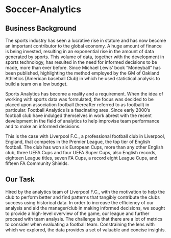 # Soccer-Analytics

## Business Background
The sports industry has seen a lucrative rise in stature and has now become an important contributor to the global economy. A huge amount of finance is being invested, resulting in an exponential rise in the amount of data generated by sports. This volume of data, together with the development in sports technology, has resulted in the need for informed decisions to be made, more than ever before. Since Michael Lewis’ book “Moneyball” has been published, highlighting the method employed by the GM of Oakland Athletics (American baseball Club) in which he used statistical analysis to build a team on a low budget.

Sports Analytics has become a reality and a requirement. When the idea of working with sports data was formulated, the focus was decided to be placed upon association football (hereafter referred to as football) in particular. Football Analytics is a fascinating area. Since early 2000’s football club have indulged themselves in work abrest with the recent development in the field of analytics to help improvise team performance and to make an informed decisions.

This is the case with Liverpool F.C., a professional football club in Liverpool, England, that competes in the Premier League, the top tier of English football. The club has won six European Cups, more than any other English club, three UEFA Cups and four UEFA Super Cups, also English records, eighteen League titles, seven FA Cups, a record eight League Cups, and fifteen FA Community Shields.

## Our Task
Hired by the analytics team of Liverpool F.C., with the motivation to help the club to perform better and find patterns that tangibly contribute the clubs success using historical data. In order to increase the efficiency of our analysis and aid the manager/club in making informed decisions, we sought to provide a high-level overview of the game, our league and further proceed with team analysis. The challenge is that there are a lot of metrics to consider when evaluating a football team. Constraining the lens with which we explored, the data provides a set of valuable and concise insights.
